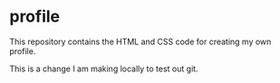 # profile

This repository contains the HTML and CSS code for creating my own profile.

This is a change I am making locally to test out git.